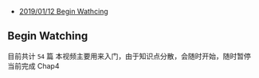 - [2019/01/12 Begin Wathcing](#begin-watching)

## Begin Watching
目前共计 `54` 篇
本视频主要用来入门，由于知识点分散，会随时开始，随时暂停
当前完成 Chap4